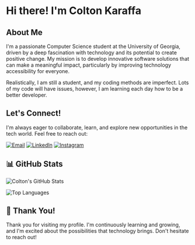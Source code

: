 # Hi there! I'm Colton Karaffa

## About Me
I'm a passionate Computer Science student at the University of Georgia, driven by a deep fascination with technology and its potential to create positive change. 
My mission is to develop innovative software solutions that can make a meaningful impact, particularly by improving technology accessibility for everyone.

Realistically, I am still a student, and my coding methods are imperfect. Lots of my code will have issues, however, I am learning each day how to be a better developer.

## Let's Connect!

I'm always eager to collaborate, learn, and explore new opportunities in the tech world. Feel free to reach out:

[![Email](https://img.shields.io/badge/Email-coltonkaraffa%40gmail.com-red?style=for-the-badge&logo=gmail)](mailto:coltonkaraffa@gmail.com)
[![LinkedIn](https://img.shields.io/badge/LinkedIn-Colton%20Karaffa-blue?style=for-the-badge&logo=linkedin)](https://www.linkedin.com/in/coltonkaraffa/)
[![Instagram](https://img.shields.io/badge/Instagram-@colton.karaffa-purple?style=for-the-badge&logo=instagram)](https://www.instagram.com/colton.karaffa/)

## 📊 GitHub Stats

![Colton's GitHub Stats](https://github-readme-stats.vercel.app/api?username=coltonk1&show_icons=true&theme=radical)

![Top Languages](https://github-readme-stats.vercel.app/api/top-langs/?username=coltonk1&layout=compact&theme=radical)

## 🙏 Thank You!

Thank you for visiting my profile. I'm continuously learning and growing, and I'm excited about the possibilities that technology brings. Don't hesitate to reach out!
